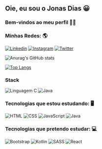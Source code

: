 ## Oie, eu sou o Jonas Dias 😀

### Bem-vindos ao meu perfil 🤙🏽

### Minhas Redes: 🌎

[![Linkedin](https://img.shields.io/badge/LinkedIn-0077B5?style=for-the-badge&logo=linkedin&logoColor=white)](https://www.linkedin.com/in/jonasdias18/)
[![Instagram](https://img.shields.io/badge/Instagram-E4405F?style=for-the-badge&logo=instagram&logoColor=white)](https://www.instagram.com/zdias_z3/)
[![Twitter](https://img.shields.io/badge/Twitter-1DA1F2?style=for-the-badge&logo=twitter&logoColor=white)](https://twitter.com/zdias_z3)

 ![Anurag's GitHub stats](https://github-readme-stats.vercel.app/api?username=JonasDias10&show_icons=true&theme=radical)
 
[![Top Langs](https://github-readme-stats.vercel.app/api/top-langs/?username=JonasDias10&layout=compact&theme=radical)](https://github.com/anuraghazra/github-readme-stats)

### Stack
![Linguagem C](https://img.shields.io/badge/C-00599C?style=for-the-badge&logo=c&logoColor=white)
![Java](https://img.shields.io/badge/Java-ED8B00?style=for-the-badge&logo=java&logoColor=white)

### Tecnologias que estou estudando: 🖥️
![HTML](https://img.shields.io/badge/HTML5-E34F26?style=for-the-badge&logo=html5&logoColor=white)
![CSS](https://img.shields.io/badge/CSS3-1572B6?style=for-the-badge&logo=css3&logoColor=white)
![JavaScript](https://img.shields.io/badge/JavaScript-F7DF1E?style=for-the-badge&logo=javascript&logoColor=black)
![Java](https://img.shields.io/badge/Java-ED8B00?style=for-the-badge&logo=java&logoColor=white)

### Tecnologias que pretendo estudar: 💻
![Bootstrap](https://img.shields.io/badge/Bootstrap-563D7C?style=for-the-badge&logo=bootstrap&logoColor=white)
![Kotlin](https://img.shields.io/badge/Kotlin-0095D5?&style=for-the-badge&logo=kotlin&logoColor=white)
![SASS](https://img.shields.io/badge/SASS-hotpink.svg?style=for-the-badge&logo=SASS&logoColor=white)
![React](https://img.shields.io/badge/React-20232A?style=for-the-badge&logo=react&logoColor=61DAFB)
